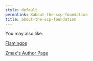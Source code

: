 ```yaml
---
style: default
permalink: Xabout-the-scp-foundation
title: about-the-scp-foundation
---
```

You may also like:

[Flamingos](http://scp-wiki.net/flamingos)

[Zmax's Author Page](http://scp-wiki.net/zmax-s-author-page)

